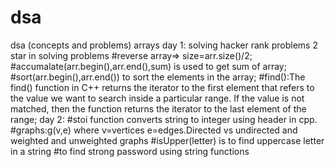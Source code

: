 # dsa
dsa (concepts and problems)
arrays
day 1:
solving hacker rank problems
2 star in solving problems
#reverse array=> size=arr.size()/2;
#accumalate(arr.begin(),arr.end(),sum) is used to get sum of array;
#sort(arr.begin(),arr.end()) to sort the elements in the array;
#find():The find() function in C++ returns the iterator to the first element that refers to the value we want to search inside a particular range. If the value is not matched, then the function returns the iterator to the last element of the range;
day 2:
#stoi function converts string to integer using <string> header in cpp.
#graphs:g(v,e) where v=vertices e=edges.Directed vs undirected and weighted and unweighted graphs
#isUpper(letter) is to find uppercase letter in a string
#to find strong password using string functions 
